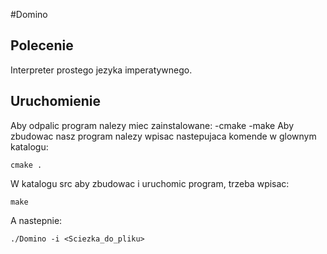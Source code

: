 #Domino

<h2>Polecenie</h2>
Interpreter prostego jezyka imperatywnego.

<h2>Uruchomienie</h2>
Aby odpalic program nalezy miec zainstalowane:
-cmake
-make
Aby zbudowac nasz program nalezy wpisac nastepujaca komende w glownym katalogu:

    cmake .

W katalogu src aby zbudowac i uruchomic program, trzeba wpisac:

    make

A nastepnie:

    ./Domino -i <Sciezka_do_pliku>


